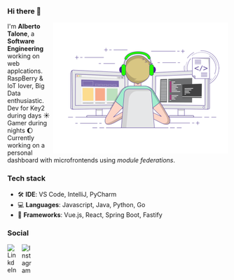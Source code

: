 
### Hi there 👋
<img align="right" alt="GIF" src="https://github.com/BeBeToS92/bebetos92/blob/master/coding.gif?raw=true" width="400"/>

I'm **Alberto Talone**, a **Software Engineering** working on web applcations.
<br />
RaspBerry & IoT lover, Big Data enthusiastic.
<br/>Dev for Key2 during days :sunny: Gamer during nights :moon:
<br/>Currently working on a personal dashboard with microfrontends using *module federations*.

### Tech stack ###

- :hammer_and_wrench: **IDE**: VS Code, IntelliJ, PyCharm
- :computer: **Languages**: Javascript, Java, Python, Go
- :abacus: **Frameworks**: Vue.js, React, Spring Boot, Fastify

### Social
<a href="https://www.linkedin.com/in/talonealberto/" target="_blank">
  <img align="left" alt="LinkdeIn" width="22px" src="https://cdn.jsdelivr.net/npm/simple-icons@v3/icons/linkedin.svg"
  style="margin-right:11px;" />
</a>

<a href="https://www.instagram.com/bebetos92/" target="_blank">
  <img align="left" alt="Instagram" width="22px" src="https://cdn.jsdelivr.net/npm/simple-icons@v3/icons/instagram.svg" />
</a>
